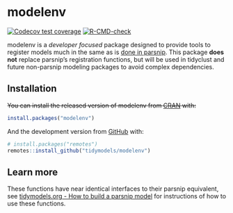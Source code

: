 
<!-- README.md is generated from README.Rmd. Please edit that file -->

# modelenv

<!-- badges: start -->

[![Codecov test
coverage](https://codecov.io/gh/tidymodels/modelenv/branch/main/graph/badge.svg)](https://app.codecov.io/gh/tidymodels/modelenv?branch=main)
[![R-CMD-check](https://github.com/tidymodels/modelenv/actions/workflows/R-CMD-check.yaml/badge.svg)](https://github.com/tidymodels/modelenv/actions/workflows/R-CMD-check.yaml)
<!-- badges: end -->

modelenv is a *developer focused* package designed to provide tools to
register models much in the same as is [done in
parsnip](https://parsnip.tidymodels.org/reference/set_new_model.html).
This package **does not** replace parsnip’s registration functions, but
will be used in tidyclust and future non-parsnip modeling packages to
avoid complex dependencies.

## Installation

~~You can install the released version of modelenv from
[CRAN](https://CRAN.R-project.org) with:~~

``` r
install.packages("modelenv")
```

And the development version from [GitHub](https://github.com/) with:

``` r
# install.packages("remotes")
remotes::install_github("tidymodels/modelenv")
```

## Learn more

These functions have near identical interfaces to their parsnip
equivalent, see [tidymodels.org - How to build a parsnip
model](https://www.tidymodels.org/learn/develop/models/) for
instructions of how to use these functions.
